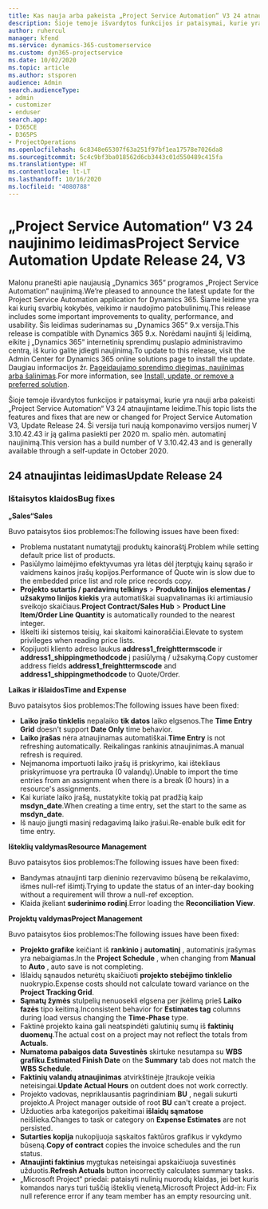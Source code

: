 ```yaml
---
title: Kas nauja arba pakeista „Project Service Automation“ V3 24 atnaujintame leidime
description: Šioje temoje išvardytos funkcijos ir pataisymai, kurie yra pasiekiami „Project Service Automation“ V3 24 atnaujintame leidime.
author: ruhercul
manager: kfend
ms.service: dynamics-365-customerservice
ms.custom: dyn365-projectservice
ms.date: 10/02/2020
ms.topic: article
ms.author: stsporen
audience: Admin
search.audienceType:
- admin
- customizer
- enduser
search.app:
- D365CE
- D365PS
- ProjectOperations
ms.openlocfilehash: 6c8348e65307f63a251f97bf1ea17578e7026da8
ms.sourcegitcommit: 5c4c9bf3ba018562d6cb3443c01d550489c415fa
ms.translationtype: HT
ms.contentlocale: lt-LT
ms.lasthandoff: 10/16/2020
ms.locfileid: "4080788"
---
```

# <a name="project-service-automation-update-release-24-v3"></a><span data-ttu-id="1e65a-103">„Project Service Automation“ V3 24 naujinimo leidimas</span><span class="sxs-lookup"><span data-stu-id="1e65a-103">Project Service Automation Update Release 24, V3</span></span>

<span data-ttu-id="1e65a-104">Malonu pranešti apie naujausią „Dynamics 365“ programos „Project Service Automation“ naujinimą.</span><span class="sxs-lookup"><span data-stu-id="1e65a-104">We’re pleased to announce the latest update for the Project Service Automation application for Dynamics 365.</span></span> <span data-ttu-id="1e65a-105">Šiame leidime yra kai kurių svarbių kokybės, veikimo ir naudojimo patobulinimų.</span><span class="sxs-lookup"><span data-stu-id="1e65a-105">This release includes some important improvements to quality, performance, and usability.</span></span> <span data-ttu-id="1e65a-106">Šis leidimas suderinamas su „Dynamics 365“ 9.x versija.</span><span class="sxs-lookup"><span data-stu-id="1e65a-106">This release is compatible with Dynamics 365 9.x.</span></span> <span data-ttu-id="1e65a-107">Norėdami naujinti šį leidimą, eikite į „Dynamics 365“ internetinių sprendimų puslapio administravimo centrą, iš kurio galite įdiegti naujinimą.</span><span class="sxs-lookup"><span data-stu-id="1e65a-107">To update to this release, visit the Admin Center for Dynamics 365 online solutions page to install the update.</span></span> <span data-ttu-id="1e65a-108">Daugiau informacijos žr. [Pageidaujamo sprendimo diegimas, naujinimas arba šalinimas](https://docs.microsoft.com/power-platform/admin/install-remove-preferred-solution).</span><span class="sxs-lookup"><span data-stu-id="1e65a-108">For more information, see [Install, update, or remove a preferred solution](https://docs.microsoft.com/power-platform/admin/install-remove-preferred-solution).</span></span>

<span data-ttu-id="1e65a-109">Šioje temoje išvardytos funkcijos ir pataisymai, kurie yra nauji arba pakeisti „Project Service Automation“ V3 24 atnaujintame leidime.</span><span class="sxs-lookup"><span data-stu-id="1e65a-109">This topic lists the features and fixes that are new or changed for Project Service Automation V3, Update Release 24.</span></span> <span data-ttu-id="1e65a-110">Ši versija turi naują komponavimo versijos numerį V 3.10.42.43 ir ją galima pasiekti per 2020 m. spalio mėn. automatinį naujinimą.</span><span class="sxs-lookup"><span data-stu-id="1e65a-110">This version has a build number of V 3.10.42.43 and is generally available through a self-update in October 2020.</span></span>

## <a name="update-release-24"></a><span data-ttu-id="1e65a-111">24 atnaujintas leidimas</span><span class="sxs-lookup"><span data-stu-id="1e65a-111">Update Release 24</span></span>

### <a name="bug-fixes"></a><span data-ttu-id="1e65a-112">Ištaisytos klaidos</span><span class="sxs-lookup"><span data-stu-id="1e65a-112">Bug fixes</span></span>

<span data-ttu-id="1e65a-113">**„Sales“**</span><span class="sxs-lookup"><span data-stu-id="1e65a-113">**Sales**</span></span>

<span data-ttu-id="1e65a-114">Buvo pataisytos šios problemos:</span><span class="sxs-lookup"><span data-stu-id="1e65a-114">The following issues have been fixed:</span></span>

- <span data-ttu-id="1e65a-115">Problema nustatant numatytąjį produktų kainoraštį.</span><span class="sxs-lookup"><span data-stu-id="1e65a-115">Problem while setting default price list of products.</span></span>
- <span data-ttu-id="1e65a-116">Pasiūlymo laimėjimo efektyvumas yra lėtas dėl įterptųjų kainų sąrašo ir vaidmens kainos įrašų kopijos.</span><span class="sxs-lookup"><span data-stu-id="1e65a-116">Performance of Quote win is slow due to the embedded price list and role price records copy.</span></span>
- <span data-ttu-id="1e65a-117">**Projekto sutartis / pardavimų telkinys** > **Produkto linijos elementas / užsakymo linijos kiekis** yra automatiškai suapvalinamas iki artimiausio sveikojo skaičiaus.</span><span class="sxs-lookup"><span data-stu-id="1e65a-117">**Project Contract/Sales Hub** > **Product Line Item/Order Line Quantity** is automatically rounded to the nearest integer.</span></span>
- <span data-ttu-id="1e65a-118">Iškelti iki sistemos teisių, kai skaitomi kainoraščiai.</span><span class="sxs-lookup"><span data-stu-id="1e65a-118">Elevate to system privileges when reading price lists.</span></span>
- <span data-ttu-id="1e65a-119">Kopijuoti kliento adreso laukus **address1_freighttermscode** ir **address1_shippingmethodcode** į pasiūlymą / užsakymą.</span><span class="sxs-lookup"><span data-stu-id="1e65a-119">Copy customer address fields **address1_freighttermscode** and **address1_shippingmethodcode** to Quote/Order.</span></span> 


<span data-ttu-id="1e65a-120">**Laikas ir išlaidos**</span><span class="sxs-lookup"><span data-stu-id="1e65a-120">**Time and Expense**</span></span>

<span data-ttu-id="1e65a-121">Buvo pataisytos šios problemos:</span><span class="sxs-lookup"><span data-stu-id="1e65a-121">The following issues have been fixed:</span></span>

- <span data-ttu-id="1e65a-122">**Laiko įrašo tinklelis** nepalaiko **tik datos** laiko elgsenos.</span><span class="sxs-lookup"><span data-stu-id="1e65a-122">The **Time Entry Grid** doesn't support **Date Only** time behavior.</span></span>
- <span data-ttu-id="1e65a-123">**Laiko įrašas** nėra atnaujinamas automatiškai.</span><span class="sxs-lookup"><span data-stu-id="1e65a-123">**Time Entry** is not refreshing automatically.</span></span> <span data-ttu-id="1e65a-124">Reikalingas rankinis atnaujinimas.</span><span class="sxs-lookup"><span data-stu-id="1e65a-124">A manual refresh is required.</span></span>
- <span data-ttu-id="1e65a-125">Neįmanoma importuoti laiko įrašų iš priskyrimo, kai ištekliaus priskyrimuose yra pertrauka (0 valandų).</span><span class="sxs-lookup"><span data-stu-id="1e65a-125">Unable to import the time entries from an assignment when there is a break (0 hours) in a resource's assignments.</span></span>
- <span data-ttu-id="1e65a-126">Kai kuriate laiko įrašą, nustatykite tokią pat pradžią kaip **msdyn_date**.</span><span class="sxs-lookup"><span data-stu-id="1e65a-126">When creating a time entry, set the start to the same as **msdyn_date**.</span></span>
- <span data-ttu-id="1e65a-127">Iš naujo įjungti masinį redagavimą laiko įrašui.</span><span class="sxs-lookup"><span data-stu-id="1e65a-127">Re-enable bulk edit for time entry.</span></span>

<span data-ttu-id="1e65a-128">**Išteklių valdymas**</span><span class="sxs-lookup"><span data-stu-id="1e65a-128">**Resource Management**</span></span>

<span data-ttu-id="1e65a-129">Buvo pataisytos šios problemos:</span><span class="sxs-lookup"><span data-stu-id="1e65a-129">The following issues have been fixed:</span></span>

- <span data-ttu-id="1e65a-130">Bandymas atnaujinti tarp dieninio rezervavimo būseną be reikalavimo, išmes null-ref išimtį.</span><span class="sxs-lookup"><span data-stu-id="1e65a-130">Trying to update the status of an inter-day booking without a requirement will throw a null-ref exception.</span></span>
- <span data-ttu-id="1e65a-131">Klaida įkeliant **suderinimo rodinį**.</span><span class="sxs-lookup"><span data-stu-id="1e65a-131">Error loading the **Reconciliation View**.</span></span>


<span data-ttu-id="1e65a-132">**Projektų valdymas**</span><span class="sxs-lookup"><span data-stu-id="1e65a-132">**Project Management**</span></span>

<span data-ttu-id="1e65a-133">Buvo pataisytos šios problemos:</span><span class="sxs-lookup"><span data-stu-id="1e65a-133">The following issues have been fixed:</span></span>

- <span data-ttu-id="1e65a-134">**Projekto grafike** keičiant iš **rankinio** į **automatinį** , automatinis įrašymas yra nebaigiamas.</span><span class="sxs-lookup"><span data-stu-id="1e65a-134">In the **Project Schedule** , when changing from **Manual** to **Auto** , auto save is not completing.</span></span>
- <span data-ttu-id="1e65a-135">Išlaidų sąnaudos neturėtų skaičiuoti **projekto stebėjimo tinklelio** nuokrypio.</span><span class="sxs-lookup"><span data-stu-id="1e65a-135">Expense costs should not calculate toward variance on the **Project Tracking Grid**.</span></span>
- <span data-ttu-id="1e65a-136">**Sąmatų žymės** stulpelių nenuosekli elgsena per įkėlimą prieš **Laiko fazės** tipo keitimą.</span><span class="sxs-lookup"><span data-stu-id="1e65a-136">Inconsistent behavior for **Estimates tag** columns during load versus changing the **Time-Phase** type.</span></span>
- <span data-ttu-id="1e65a-137">Faktinė projekto kaina gali neatspindėti galutinių sumų iš **faktinių duomenų**.</span><span class="sxs-lookup"><span data-stu-id="1e65a-137">The actual cost on a project may not reflect the totals from **Actuals**.</span></span>
- <span data-ttu-id="1e65a-138">**Numatoma pabaigos data** **Suvestinės** skirtuke nesutampa su **WBS grafiku**.</span><span class="sxs-lookup"><span data-stu-id="1e65a-138">**Estimated Finish Date** on the **Summary** tab does not match the **WBS Schedule**.</span></span>
- <span data-ttu-id="1e65a-139">**Faktinių valandų atnaujinimas** atvirkštinėje įtraukoje veikia neteisingai.</span><span class="sxs-lookup"><span data-stu-id="1e65a-139">**Update Actual Hours** on outdent does not work correctly.</span></span>
- <span data-ttu-id="1e65a-140">Projekto vadovas, nepriklausantis pagrindiniam **BU** , negali sukurti projekto.</span><span class="sxs-lookup"><span data-stu-id="1e65a-140">A Project manager outside of root **BU** can't create a project.</span></span>
- <span data-ttu-id="1e65a-141">Užduoties arba kategorijos pakeitimai **išlaidų sąmatose** neišlieka.</span><span class="sxs-lookup"><span data-stu-id="1e65a-141">Changes to task or category on **Expense Estimates** are not persisted.</span></span>
- <span data-ttu-id="1e65a-142">**Sutarties kopija** nukopijuoja sąskaitos faktūros grafikus ir vykdymo būseną.</span><span class="sxs-lookup"><span data-stu-id="1e65a-142">**Copy of contract** copies the invoice schedules and the run status.</span></span>
- <span data-ttu-id="1e65a-143">**Atnaujinti faktinius** mygtukas neteisingai apskaičiuoja suvestinės užduotis.</span><span class="sxs-lookup"><span data-stu-id="1e65a-143">**Refresh Actuals** button incorrectly calculates summary tasks.</span></span>
- <span data-ttu-id="1e65a-144">„Microsoft Project“ priedai: pataisyti nulinių nuorodų klaidas, jei bet kuris komandos narys turi tuščią išteklių vienetą.</span><span class="sxs-lookup"><span data-stu-id="1e65a-144">Microsoft Project Add-in: Fix null reference error if any team member has an empty resourcing unit.</span></span>

